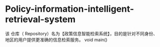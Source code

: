 # Policy-information-intelligent-retrieval-system
该 仓库（ Repository）名为【政策信息智能检索系统】，目的是针对不同身份、地区的用户提供更准确的信息检索服务。
void main()
